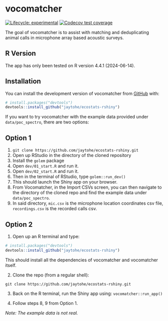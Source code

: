 
<!-- README.md is generated from README.Rmd. Please edit that file -->

# vocomatcher

<!-- badges: start -->

[![Lifecycle:
experimental](https://img.shields.io/badge/lifecycle-experimental-orange.svg)](https://lifecycle.r-lib.org/articles/stages.html#experimental)
[![Codecov test
coverage](https://codecov.io/gh/jaytohe/ecostats-rshiny/branch/main/graph/badge.svg)](https://app.codecov.io/gh/jaytohe/ecostats-rshiny?branch=main)
<!-- badges: end -->

The goal of vocomatcher is to assist with matching and deduplicating
animal calls in microphone array based acoustic surveys.

## R Version

The app has only been tested on R version 4.4.1 (2024-06-14).

## Installation

You can install the development version of vocomatcher from
[GitHub](https://github.com/) with:

``` r
# install.packages("devtools")
devtools::install_github("jaytohe/ecostats-rshiny")
```

If you want to try vocomatcher with the example data provided under
`data/poc_spectro`, there are two options:

## Option 1

1.  `git clone https://github.com/jaytohe/ecostats-rshiny.git`
2.  Open up RStudio in the directory of the cloned repository
3.  Install the `golem` package
4.  Open `dev/01_start.R` and run it.
5.  Open `dev/02_start.R` and run it.
6.  Then in the terminal of RStudio, type `golem::run_dev()`
7.  This should launch the Shiny app on your browser.
8.  From Vocomatcher, in the Import CSVs screen, you can then navigate
    to the directory of the cloned repo and find the example data under
    `data/poc_spectro`.
9.  In said directory, `mic.csv` is the microphone location coordinates
    csv file, `recordings.csv` is the recorded calls csv.

## Option 2

1.  Open up an R terminal and type:

``` r
# install.packages("devtools")
devtools::install_github("jaytohe/ecostats-rshiny")
```

This should install all the dependencies of vocomatcher and vocomatcher
itself.

2.  Clone the repo (from a regular shell):

`git clone https://github.com/jaytohe/ecostats-rshiny.git`

3.  Back on the R terminal, run the Shiny app using:
    `vocomatcher::run_app()`

4.  Follow steps 8, 9 from Option 1.

*Note: The example data is not real.*
